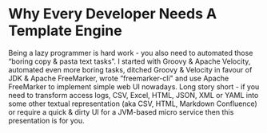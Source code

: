 # Why Every Developer Needs A Template Engine

Being a lazy programmer is hard work - you also need to automated those “boring copy & pasta text tasks”. I started with Groovy & Apache Velocity, automated even more boring tasks, ditched Groovy & Velocity in favour of JDK & Apache FreeMarker, wrote “freemarker-cli" and use Apache FreeMarker to implement simple web UI nowadays. Long story short - if you need to transform access logs, CSV, Excel, HTML, JSON, XML or YAML into some other textual representation (aka CSV, HTML, Markdown Confluence) or require a quick & dirty UI for a JVM-based micro service then this presentation is for you.
